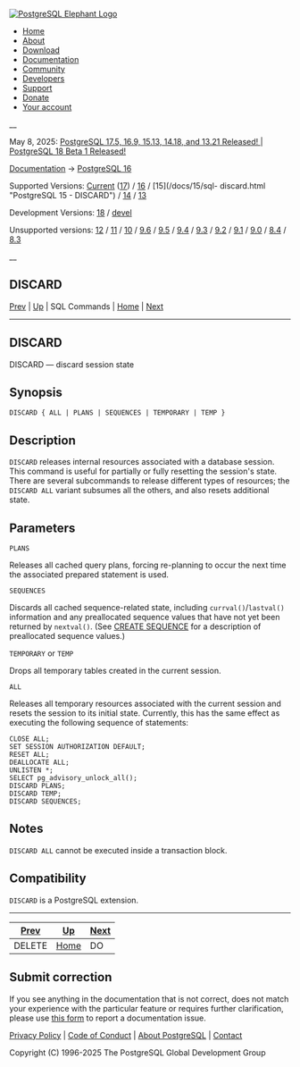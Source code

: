 [ ![PostgreSQL Elephant Logo](/media/img/about/press/elephant.png) ](/)

  * [Home](/ "Home")
  * [About](/about/ "About")
  * [Download](/download/ "Download")
  * [Documentation](/docs/ "Documentation")
  * [Community](/community/ "Community")
  * [Developers](/developer/ "Developers")
  * [Support](/support/ "Support")
  * [Donate](/about/donate/ "Donate")
  * [Your account](/account/ "Your account")

__

May 8, 2025: [ PostgreSQL 17.5, 16.9, 15.13, 14.18, and 13.21 Released! ](/about/news/postgresql-175-169-1513-1418-and-1321-released-3072/) | [ PostgreSQL 18 Beta 1 Released! ](/about/news/postgresql-18-beta-1-released-3070/)

[Documentation](/docs/ "Documentation") -> [PostgreSQL
16](/docs/16/index.html)

Supported Versions: [Current](/docs/current/sql-discard.html "PostgreSQL 17 -
DISCARD") ([17](/docs/17/sql-discard.html "PostgreSQL 17 - DISCARD")) /
[16](/docs/16/sql-discard.html "PostgreSQL 16 - DISCARD") / [15](/docs/15/sql-
discard.html "PostgreSQL 15 - DISCARD") / [14](/docs/14/sql-discard.html
"PostgreSQL 14 - DISCARD") / [13](/docs/13/sql-discard.html "PostgreSQL 13 -
DISCARD")

Development Versions: [18](/docs/18/sql-discard.html "PostgreSQL 18 -
DISCARD") / [devel](/docs/devel/sql-discard.html "PostgreSQL devel - DISCARD")

Unsupported versions: [12](/docs/12/sql-discard.html "PostgreSQL 12 -
DISCARD") / [11](/docs/11/sql-discard.html "PostgreSQL 11 - DISCARD") /
[10](/docs/10/sql-discard.html "PostgreSQL 10 - DISCARD") /
[9.6](/docs/9.6/sql-discard.html "PostgreSQL 9.6 - DISCARD") /
[9.5](/docs/9.5/sql-discard.html "PostgreSQL 9.5 - DISCARD") /
[9.4](/docs/9.4/sql-discard.html "PostgreSQL 9.4 - DISCARD") /
[9.3](/docs/9.3/sql-discard.html "PostgreSQL 9.3 - DISCARD") /
[9.2](/docs/9.2/sql-discard.html "PostgreSQL 9.2 - DISCARD") /
[9.1](/docs/9.1/sql-discard.html "PostgreSQL 9.1 - DISCARD") /
[9.0](/docs/9.0/sql-discard.html "PostgreSQL 9.0 - DISCARD") /
[8.4](/docs/8.4/sql-discard.html "PostgreSQL 8.4 - DISCARD") /
[8.3](/docs/8.3/sql-discard.html "PostgreSQL 8.3 - DISCARD")

__

DISCARD  
---  
[Prev](sql-delete.html "DELETE")  | [Up](sql-commands.html "SQL Commands") | SQL Commands | [Home](index.html "PostgreSQL 16.9 Documentation") |  [Next](sql-do.html "DO")  
  
* * *

## DISCARD

DISCARD — discard session state

## Synopsis

    
    
    DISCARD { ALL | PLANS | SEQUENCES | TEMPORARY | TEMP }
    

## Description

`DISCARD` releases internal resources associated with a database session. This
command is useful for partially or fully resetting the session's state. There
are several subcommands to release different types of resources; the `DISCARD
ALL` variant subsumes all the others, and also resets additional state.

## Parameters

`PLANS`

    

Releases all cached query plans, forcing re-planning to occur the next time
the associated prepared statement is used.

`SEQUENCES`

    

Discards all cached sequence-related state, including `currval()`/`lastval()`
information and any preallocated sequence values that have not yet been
returned by `nextval()`. (See [CREATE SEQUENCE](sql-createsequence.html
"CREATE SEQUENCE") for a description of preallocated sequence values.)

`TEMPORARY` or `TEMP`

    

Drops all temporary tables created in the current session.

`ALL`

    

Releases all temporary resources associated with the current session and
resets the session to its initial state. Currently, this has the same effect
as executing the following sequence of statements:

    
    
    CLOSE ALL;
    SET SESSION AUTHORIZATION DEFAULT;
    RESET ALL;
    DEALLOCATE ALL;
    UNLISTEN *;
    SELECT pg_advisory_unlock_all();
    DISCARD PLANS;
    DISCARD TEMP;
    DISCARD SEQUENCES;
    

## Notes

`DISCARD ALL` cannot be executed inside a transaction block.

## Compatibility

`DISCARD` is a PostgreSQL extension.

* * *

[Prev](sql-delete.html "DELETE")  | [Up](sql-commands.html "SQL Commands") |  [Next](sql-do.html "DO")  
---|---|---  
DELETE  | [Home](index.html "PostgreSQL 16.9 Documentation") |  DO  
  
## Submit correction

If you see anything in the documentation that is not correct, does not match
your experience with the particular feature or requires further clarification,
please use [this form](/account/comments/new/16/sql-discard.html/) to report a
documentation issue.

[Privacy Policy](/about/privacypolicy) | [Code of Conduct](/about/policies/coc/) | [About PostgreSQL](/about/) | [Contact](/about/contact/)  

Copyright (C) 1996-2025 The PostgreSQL Global Development Group

